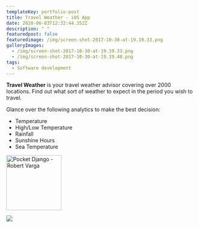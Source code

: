 ```yaml
---
templateKey: portfolio-post
title: Travel Weather - iOS App
date: 2020-06-03T12:32:44.352Z
description: " "
featuredpost: false
featuredimage: /img/screen-shot-2017-10-30-at-19.19.33.png
galleryImages:
  - /img/screen-shot-2017-10-30-at-19.19.33.png
  - /img/screen-shot-2017-10-30-at-19.19.48.png
tags:
  - Software development
---
```

**Travel Weather** is your travel weather advisor covering over 2000 locations. Find out what sort of weather to expect in the period you wish to travel.

Glance over the following analytics to make the best decision:

* Temperature
* High/Low Temperature
* Rainfall
* Sunshine Hours
* Sea Temperature

<a href="https://itunes.apple.com/us/app/travel-weather/id1347564035?ls=1&amp;mt=8" target="blank" rel="noopener noreferrer"><img class="alignnone" src="http://r.mzstatic.com/images/web/linkmaker/badge_appstore-lrg.gif" alt="Pocket Django - Robert Varga" width="146" /></a>



![](/img/app-store-badge.svg)